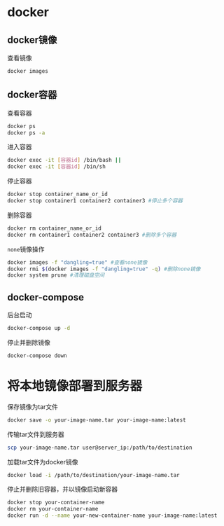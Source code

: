 # docker

## docker镜像
查看镜像
```sh
docker images
```
## docker容器
查看容器
```sh
docker ps
docker ps -a
```
进入容器
```sh
docker exec -it [容器id] /bin/bash ||
docker exec -it [容器id] /bin/sh
```
停止容器
```sh
docker stop container_name_or_id
docker stop container1 container2 container3 #停止多个容器
```
删除容器
```sh
docker rm container_name_or_id
docker rm container1 container2 container3 #删除多个容器
```
`none`镜像操作
```sh
docker images -f "dangling=true" #查看none镜像
docker rmi $(docker images -f "dangling=true" -q) #删除none镜像
docker system prune #清理磁盘空间
```

## docker-compose
后台启动
```sh
docker-compose up -d
```
停止并删除镜像
```sh
docker-compose down
```

# 将本地镜像部署到服务器
保存镜像为tar文件
```sh
docker save -o your-image-name.tar your-image-name:latest
```
传输tar文件到服务器
```sh
scp your-image-name.tar user@server_ip:/path/to/destination
```
加载tar文件为docker镜像
```sh
docker load -i /path/to/destination/your-image-name.tar
```
停止并删除旧容器，并以镜像启动新容器
```sh
docker stop your-container-name
docker rm your-container-name
docker run -d --name your-new-container-name your-image-name:latest
```
